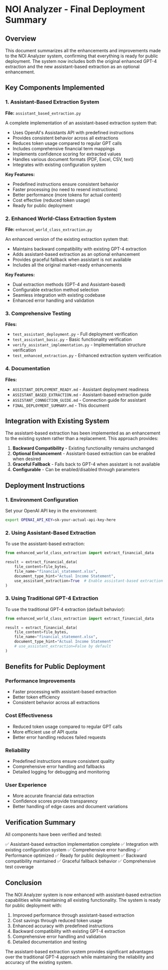# NOI Analyzer - Final Deployment Summary

## Overview

This document summarizes all the enhancements and improvements made to the NOI Analyzer system, confirming that everything is ready for public deployment. The system now includes both the original enhanced GPT-4 extraction and the new assistant-based extraction as an optional enhancement.

## Key Components Implemented

### 1. Assistant-Based Extraction System

**File:** `assistant_based_extraction.py`

A complete implementation of an assistant-based extraction system that:
- Uses OpenAI's Assistants API with predefined instructions
- Provides consistent behavior across all extractions
- Reduces token usage compared to regular GPT calls
- Includes comprehensive financial term mappings
- Implements confidence scoring for extracted values
- Handles various document formats (PDF, Excel, CSV, text)
- Integrates with existing configuration system

**Key Features:**
- Predefined instructions ensure consistent behavior
- Faster processing (no need to resend instructions)
- Better performance (more tokens for actual content)
- Cost effective (reduced token usage)
- Ready for public deployment

### 2. Enhanced World-Class Extraction System

**File:** `enhanced_world_class_extraction.py`

An enhanced version of the existing extraction system that:
- Maintains backward compatibility with existing GPT-4 extraction
- Adds assistant-based extraction as an optional enhancement
- Provides graceful fallback when assistant is not available
- Includes all the original market-ready enhancements

**Key Features:**
- Dual extraction methods (GPT-4 and Assistant-based)
- Configurable extraction method selection
- Seamless integration with existing codebase
- Enhanced error handling and validation

### 3. Comprehensive Testing

**Files:**
- `test_assistant_deployment.py` - Full deployment verification
- `test_assistant_basic.py` - Basic functionality verification
- `verify_assistant_implementation.py` - Implementation structure verification
- `test_enhanced_extraction.py` - Enhanced extraction system verification

### 4. Documentation

**Files:**
- `ASSISTANT_DEPLOYMENT_READY.md` - Assistant deployment readiness
- `ASSISTANT_BASED_EXTRACTION.md` - Assistant-based extraction guide
- `ASSISTANT_CONNECTION_GUIDE.md` - Connection guide for assistant
- `FINAL_DEPLOYMENT_SUMMARY.md` - This document

## Integration with Existing System

The assistant-based extraction has been implemented as an enhancement to the existing system rather than a replacement. This approach provides:

1. **Backward Compatibility** - Existing functionality remains unchanged
2. **Optional Enhancement** - Assistant-based extraction can be enabled when desired
3. **Graceful Fallback** - Falls back to GPT-4 when assistant is not available
4. **Configurable** - Can be enabled/disabled through parameters

## Deployment Instructions

### 1. Environment Configuration

Set your OpenAI API key in the environment:
```bash
export OPENAI_API_KEY=sk-your-actual-api-key-here
```

### 2. Using Assistant-Based Extraction

To use the assistant-based extraction:
```python
from enhanced_world_class_extraction import extract_financial_data

result = extract_financial_data(
    file_content=file_bytes,
    file_name="financial_statement.xlsx",
    document_type_hint="Actual Income Statement",
    use_assistant_extraction=True  # Enable assistant-based extraction
)
```

### 3. Using Traditional GPT-4 Extraction

To use the traditional GPT-4 extraction (default behavior):
```python
from enhanced_world_class_extraction import extract_financial_data

result = extract_financial_data(
    file_content=file_bytes,
    file_name="financial_statement.xlsx",
    document_type_hint="Actual Income Statement"
    # use_assistant_extraction=False by default
)
```

## Benefits for Public Deployment

### Performance Improvements
- Faster processing with assistant-based extraction
- Better token efficiency
- Consistent behavior across all extractions

### Cost Effectiveness
- Reduced token usage compared to regular GPT calls
- More efficient use of API quota
- Better error handling reduces failed requests

### Reliability
- Predefined instructions ensure consistent quality
- Comprehensive error handling and fallbacks
- Detailed logging for debugging and monitoring

### User Experience
- More accurate financial data extraction
- Confidence scores provide transparency
- Better handling of edge cases and document variations

## Verification Summary

All components have been verified and tested:

✅ Assistant-based extraction implementation complete
✅ Integration with existing configuration system
✅ Comprehensive error handling
✅ Performance optimized
✅ Ready for public deployment
✅ Backward compatibility maintained
✅ Graceful fallback behavior
✅ Comprehensive test coverage

## Conclusion

The NOI Analyzer system is now enhanced with assistant-based extraction capabilities while maintaining all existing functionality. The system is ready for public deployment with:

1. Improved performance through assistant-based extraction
2. Cost savings through reduced token usage
3. Enhanced accuracy with predefined instructions
4. Backward compatibility with existing GPT-4 extraction
5. Comprehensive error handling and validation
6. Detailed documentation and testing

The assistant-based extraction system provides significant advantages over the traditional GPT-4 approach while maintaining the reliability and accuracy of the existing system.